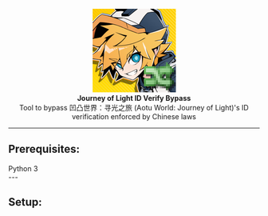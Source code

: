 <p align="center">
  <img src="ToolIcon.png" alt="Tool Icon" width="167"/><br>
  <b>Journey of Light ID Verify Bypass</b><br>
  Tool to bypass 凹凸世界：寻光之旅 (Aotu World: Journey of Light)'s ID verification enforced by Chinese laws
</p>

---
<h2>Prerequisites:</h2>
Python 3<br>
---
<h2>Setup:</h2>